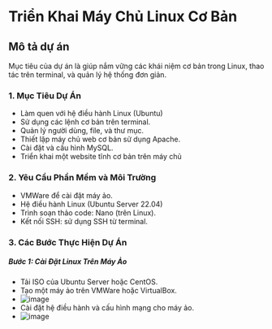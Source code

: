 # Triển Khai Máy Chủ Linux Cơ Bản
## Mô tả dự án
Mục tiêu của dự án là giúp nắm vững các khái niệm cơ bản trong Linux, thao tác trên terminal, và quản lý hệ thống đơn giản.
### 1. Mục Tiêu Dự Án
- Làm quen với hệ điều hành Linux (Ubuntu)
- Sử dụng các lệnh cơ bản trên terminal.
- Quản lý người dùng, file, và thư mục.
- Thiết lập máy chủ web cơ bản sử dụng Apache.
- Cài đặt và cấu hình MySQL.
- Triển khai một website tĩnh cơ bản trên máy chủ
### 2. Yêu Cầu Phần Mềm và Môi Trường
- VMWare để cài đặt máy ảo.
- Hệ điều hành Linux (Ubuntu Server 22.04)
- Trình soạn thảo code: Nano (trên Linux).
- Kết nối SSH: sử dụng SSH từ terminal.
### 3. Các Bước Thực Hiện Dự Án
##### Bước 1: Cài Đặt Linux Trên Máy Ảo
- Tải ISO của Ubuntu Server hoặc CentOS.
- Tạo một máy ảo trên VMWare hoặc VirtualBox.
 - ![image](https://github.com/user-attachments/assets/e700f775-502d-488d-95c3-000ee6586d88)
- Cài đặt hệ điều hành và cấu hình mạng cho máy ảo.
- ![image](https://github.com/user-attachments/assets/ff66e37d-ccfc-4ec4-9f7f-5210188a093c)


